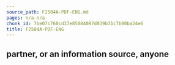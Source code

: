 ```yaml
---
source_path: F2504A-PDF-ENG.md
pages: n/a-n/a
chunk_id: 7be07c760cd37e85084087d039b31c7b00ba24e6
title: F2504A-PDF-ENG
---
```

## partner, or an information source, anyone
